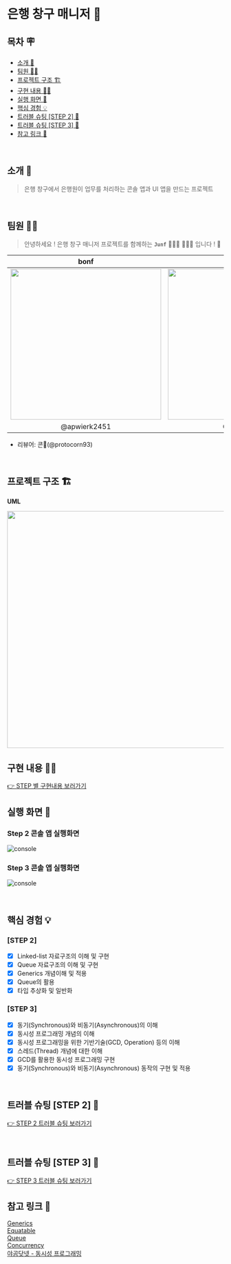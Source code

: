 # 은행 창구 매니저 💸

## 목차 🪧
- [소개 📑](#소개-)
- [팀원 🤼‍♂️](#팀원-%EF%B8%8F)
- [프로젝트 구조 🏗](#프로젝트-구조-)
- [구현 내용 🧑‍💻](https://github.com/Judy-999/ios-bank-manager/wiki/구현내용)
- [실행 화면 📱](#실행-화면-)
- [핵심 경험 💡](#핵심-경험-)
- [트러블 슈팅 [STEP 2] 🧐](https://github.com/Judy-999/ios-bank-manager/wiki/%ED%8A%B8%EB%9F%AC%EB%B8%94-%EC%8A%88%ED%8C%85-%5BSTEP-2%5D-%F0%9F%A7%90)
- [트러블 슈팅 [STEP 3] 🧐](https://github.com/Judy-999/ios-bank-manager/wiki/%ED%8A%B8%EB%9F%AC%EB%B8%94-%EC%8A%88%ED%8C%85-%5BSTEP-3%5D-%F0%9F%A7%90)
- [참고 링크 🔗](#참고-링크-)
<br>

## 소개 📑
> 은행 창구에서 은행원이 업무를 처리하는 콘솔 앱과 UI 앱을 만드는 프로젝트
 
<br>

## 팀원 🤼‍♂️
> 안녕하세요 ! 은행 창구 매니저 프로젝트를 함께하는 **`Junf`**  🤷🏻‍♀️ 🙋🏻‍♂️ 입니다 ! 🍊
> 
|bonf| Judy|
|:-------:|:--------:|
| <img src="https://i.imgur.com/yGJljLR.jpg" width="350" height="350"/> |  <img src="https://i.imgur.com/SUeFi0b.jpg" height="350"/>    |
|@apwierk2451|@Judy-999|

- 리뷰어: 콘🌽(@protocorn93) 
<br>

## 프로젝트 구조 🏗
**UML**

 <img src="https://i.imgur.com/fuxHa4B.png" width="700" height="550"/>
<br>

## 구현 내용 🧑‍💻
[ 👉 STEP 별 구현내용 보러가기](https://github.com/Judy-999/ios-bank-manager/wiki/구현내용)
<br>

## 실행 화면 📱
### Step 2 콘솔 앱 실행화면
![console](https://user-images.githubusercontent.com/95114036/176831382-006e7026-518e-4d28-8ff2-7d023749c880.gif)

### Step 3 콘솔 앱 실행화면

![console](https://i.imgur.com/XuprLH6.gif)

<br>

## 핵심 경험 💡
### [STEP 2]
- [x]  Linked-list 자료구조의 이해 및 구현
- [x]  Queue 자료구조의 이해 및 구현
- [x]  Generics 개념이해 및 적용
- [x]  Queue의 활용
- [x]  타입 추상화 및 일반화

### [STEP 3]
- [x]  동기(Synchronous)와 비동기(Asynchronous)의 이해
- [x]  동시성 프로그래밍 개념의 이해
- [x]  동시성 프로그래밍을 위한 기반기술(GCD, Operation) 등의 이해
- [x]  스레드(Thread) 개념에 대한 이해
- [x]  GCD를 활용한 동시성 프로그래밍 구현
- [x]  동기(Synchronous)와 비동기(Asynchronous) 동작의 구현 및 적용

<br>

## 트러블 슈팅 [STEP 2] 🧐

[👉 STEP 2 트러블 슈팅 보러가기](https://github.com/Judy-999/ios-bank-manager/wiki/%ED%8A%B8%EB%9F%AC%EB%B8%94-%EC%8A%88%ED%8C%85-%5BSTEP-2%5D-%F0%9F%A7%90)

<br>

## 트러블 슈팅 [STEP 3] 🧐
[👉 STEP 3 트러블 슈팅 보러가기](https://github.com/Judy-999/ios-bank-manager/wiki/%ED%8A%B8%EB%9F%AC%EB%B8%94-%EC%8A%88%ED%8C%85-%5BSTEP-3%5D-%F0%9F%A7%90)
<br>

## 참고 링크 🔗
[Generics](https://docs.swift.org/swift-book/LanguageGuide/TheBasics.html)<br>
[Equatable](https://developer.apple.com/documentation/swift/equatable)<br>
[Queue](https://github.com/raywenderlich/swift-algorithm-club)<br>
[Concurrency](https://docs.swift.org/swift-book/LanguageGuide/Concurrency.html)<br>
[야곰닷넷 - 동시성 프로그래밍](https://yagom.net/courses/%eb%8f%99%ec%8b%9c%ec%84%b1-%ed%94%84%eb%a1%9c%ea%b7%b8%eb%9e%98%eb%b0%8d-concurrency-programming/)
